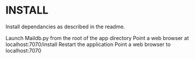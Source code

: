 INSTALL
======
Install dependancies as described in the readme.

Launch Maildb.py from the root of the app directory
Point a web browser at localhost:7070/install
Restart the application
Point a web browser to localhost:7070

